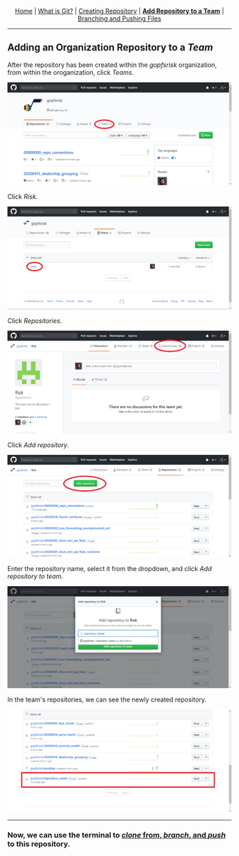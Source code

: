 <p align="center">
	<a href="../README.md">Home</a> | 
	<a href="what_is_git.md">What is Git?</a> |
	<a href="creating_repo.md">Creating Repository</a> |
	<b><a href="add_repo_to_team.md">Add Repository to a Team</a></b> |
	<a href="branching_pushing.md">Branching and Pushing Files</a>
</p>

---

## Adding an Organization Repository to a *Team*

After the repository has been created within the *gopfsrisk* organization, from within the oroganization, click *Teams*.

![Click Teams](../img/9_click_teams.png)

Click *Risk*.

![Click Risk](../img/10_click_risk.png)

Click *Repositories*.

![Click Repositories](../img/11_click_repositories.png)

Click *Add repository*.

![Add Repository](../img/12_add_repository.png)

Enter the repository name, select it from the dropdown, and click *Add repository to team*.

![Select Repository](../img/13_select_repository.PNG)

In the team's repositories, we can see the newly created repository.

![View Repositories](../img/14_view_repositories.png)

---

### Now, we can use the terminal to [*clone* from, *branch*, and *push*](branching_pushing.md) to this repository.
